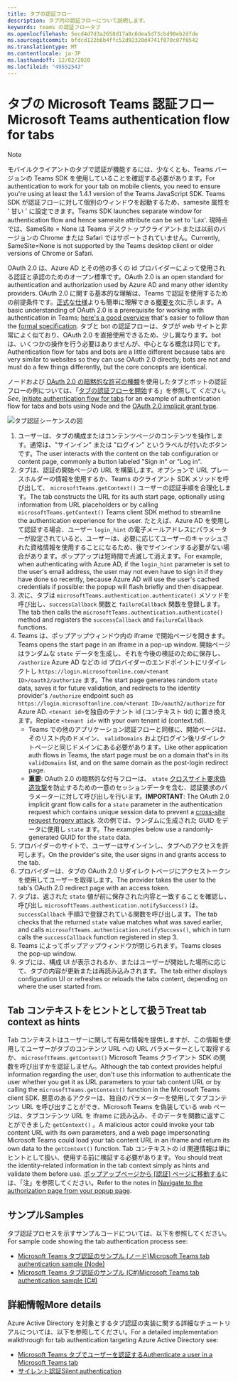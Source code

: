 ```yaml
---
title: タブの認証フロー
description: タブ内の認証フローについて説明します。
keywords: teams の認証フロータブ
ms.openlocfilehash: 5ecd4d7d3a2658d17a8c6dea5d73cbd98eb2dfde
ms.sourcegitcommit: bfdcd122b6b4ffc52d92320d4741f870c07f0542
ms.translationtype: MT
ms.contentlocale: ja-JP
ms.lasthandoff: 12/02/2020
ms.locfileid: "49552543"
---
```

# <a name="microsoft-teams-authentication-flow-for-tabs"></a><span data-ttu-id="ab646-104">タブの Microsoft Teams 認証フロー</span><span class="sxs-lookup"><span data-stu-id="ab646-104">Microsoft Teams authentication flow for tabs</span></span>

> [!Note]
> <span data-ttu-id="ab646-105">モバイルクライアントのタブで認証が機能するには、少なくとも、Teams バージョンの Teams SDK を使用していることを確認する必要があります。</span><span class="sxs-lookup"><span data-stu-id="ab646-105">For authentication to work for your tab on mobile clients, you need to ensure you're using at least the 1.4.1 version of the Teams JavaScript SDK.</span></span>
> <span data-ttu-id="ab646-106">Teams SDK が認証フローに対して個別のウィンドウを起動するため、samesite 属性を ' 甘い ' に設定できます。</span><span class="sxs-lookup"><span data-stu-id="ab646-106">Teams SDK launches separate window for authentication flow and hence samesite attribute can be set to 'Lax'.</span></span> <span data-ttu-id="ab646-107">現時点では、SameSite = None は Teams デスクトップクライアントまたは以前のバージョンの Chrome または Safari ではサポートされていません。</span><span class="sxs-lookup"><span data-stu-id="ab646-107">Currently, SameSite=None is not supported by the Teams desktop client or older versions of Chrome or Safari.</span></span>

<span data-ttu-id="ab646-108">OAuth 2.0 は、Azure AD とその他の多くの id プロバイダーによって使用される認証と承認のためのオープン標準です。</span><span class="sxs-lookup"><span data-stu-id="ab646-108">OAuth 2.0 is an open standard for authentication and authorization used by Azure AD and many other identity providers.</span></span> <span data-ttu-id="ab646-109">OAuth 2.0 に関する基本的な理解は、Teams で認証を使用するための前提条件です。[正式な仕様](https://oauth.net/2/)よりも簡単に理解できる[概要を](https://aaronparecki.com/oauth-2-simplified/)次に示します。</span><span class="sxs-lookup"><span data-stu-id="ab646-109">A basic understanding of OAuth 2.0 is a prerequisite for working with authentication in Teams; [here's a good overview](https://aaronparecki.com/oauth-2-simplified/) that's easier to follow than the [formal specification](https://oauth.net/2/).</span></span> <span data-ttu-id="ab646-110">タブと bot の認証フローは、タブが web サイトと非常によく似ており、OAuth 2.0 を直接使用できるため、少し異なります。bot は、いくつかの操作を行う必要はありませんが、中心となる概念は同じです。</span><span class="sxs-lookup"><span data-stu-id="ab646-110">Authentication flow for tabs and bots are a little different because tabs are very similar to websites so they can use OAuth 2.0 directly; bots are not and must do a few things differently, but the core concepts are identical.</span></span>

<span data-ttu-id="ab646-111">ノードおよび [OAuth 2.0 の暗黙的な許可の種類](https://oauth.net/2/grant-types/implicit/)を使用したタブとボットの認証フローの例については、「[タブの認証フローを開始](~/tabs/how-to/authentication/auth-tab-aad.md#initiate-authentication-flow)する」を参照して *ください*。</span><span class="sxs-lookup"><span data-stu-id="ab646-111">*See*, [Initiate authentication flow for tabs](~/tabs/how-to/authentication/auth-tab-aad.md#initiate-authentication-flow) for an example of authentication flow for tabs and bots using Node and the [OAuth 2.0 implicit grant type](https://oauth.net/2/grant-types/implicit/).</span></span>

![タブ認証シーケンスの図](~/assets/images/authentication/tab_auth_sequence_diagram.png)

1. <span data-ttu-id="ab646-113">ユーザーは、タブの構成またはコンテンツページのコンテンツを操作します。通常は、"サインイン" または "ログイン" というラベルが付いたボタンです。</span><span class="sxs-lookup"><span data-stu-id="ab646-113">The user interacts with the content on the tab configuration or content page, commonly a button labeled "Sign in" or "Log in".</span></span>
2. <span data-ttu-id="ab646-114">タブは、認証の開始ページの URL を構築します。オプションで URL プレースホルダーの情報を使用するか、Teams のクライアント SDK メソッドを呼び出して、 `microsoftTeams.getContext()` ユーザーの認証手順を合理化します。</span><span class="sxs-lookup"><span data-stu-id="ab646-114">The tab constructs the URL for its auth start page, optionally using information from URL placeholders or by calling `microsoftTeams.getContext()` Teams client SDK method to streamline the authentication experience for the user.</span></span> <span data-ttu-id="ab646-115">たとえば、Azure AD を使用して認証する場合、ユーザー `login_hint` の電子メールアドレスにパラメーターが設定されていると、ユーザーは、必要に応じてユーザーのキャッシュされた資格情報を使用することになるため、後でサインインする必要がない場合があります。ポップアップは短時間で点滅して消えます。</span><span class="sxs-lookup"><span data-stu-id="ab646-115">For example, when authenticating with Azure AD, if the `login_hint` parameter is set to the user's email address, the user may not even have to sign in if they have done so recently, because Azure AD will use the user's cached credentials if possible: the popup will flash briefly and then disappear.</span></span>
3. <span data-ttu-id="ab646-116">次に、タブは `microsoftTeams.authentication.authenticate()` メソッドを呼び出し、`successCallback` 関数と `failureCallback` 関数を登録します。</span><span class="sxs-lookup"><span data-stu-id="ab646-116">The tab then calls the `microsoftTeams.authentication.authenticate()` method and registers the `successCallback` and `failureCallback` functions.</span></span>
4. <span data-ttu-id="ab646-117">Teams は、ポップアップウィンドウ内の iframe で開始ページを開きます。</span><span class="sxs-lookup"><span data-stu-id="ab646-117">Teams opens the start page in an iframe in a pop-up window.</span></span> <span data-ttu-id="ab646-118">開始ページはランダムな `state` データを生成し、それを今後の検証のために保存し、 `/authorize` Azure AD などの id プロバイダーのエンドポイントにリダイレクトし `https://login.microsoftonline.com/<tenant ID>/oauth2/authorize` ます。</span><span class="sxs-lookup"><span data-stu-id="ab646-118">The start page generates random `state` data, saves it for future validation, and redirects to the identity provider's `/authorize` endpoint such as `https://login.microsoftonline.com/<tenant ID>/oauth2/authorize` for Azure AD.</span></span> <span data-ttu-id="ab646-119">`<tenant id>`を独自のテナント id (コンテキスト tid) に置き換えます。</span><span class="sxs-lookup"><span data-stu-id="ab646-119">Replace `<tenant id>` with your own tenant id (context.tid).</span></span>
    * <span data-ttu-id="ab646-120">Teams での他のアプリケーション認証フローと同様に、開始ページは、そのリスト内のドメイン、 `validDomains` およびログイン後リダイレクトページと同じドメインにある必要があります。</span><span class="sxs-lookup"><span data-stu-id="ab646-120">Like other application auth flows in Teams, the start page must be on a domain that's in its `validDomains` list, and on the same domain as the post-login redirect page.</span></span>
    * <span data-ttu-id="ab646-121">**重要**: OAuth 2.0 の暗黙的な付与フローは、 `state` [クロスサイト要求偽造攻撃](https://en.wikipedia.org/wiki/Cross-site_request_forgery)を防止するための一意のセッションデータを含む、認証要求のパラメーターに対して呼び出しを行います。</span><span class="sxs-lookup"><span data-stu-id="ab646-121">**IMPORTANT**: The OAuth 2.0 implicit grant flow calls for a `state` parameter in the authentication request which contains unique session data to prevent a [cross-site request forgery attack](https://en.wikipedia.org/wiki/Cross-site_request_forgery).</span></span> <span data-ttu-id="ab646-122">次の例では、ランダムに生成された GUID をデータに使用し `state` ます。</span><span class="sxs-lookup"><span data-stu-id="ab646-122">The examples below use a randomly-generated GUID for the `state` data.</span></span>
5. <span data-ttu-id="ab646-123">プロバイダーのサイトで、ユーザーはサインインし、タブへのアクセスを許可します。</span><span class="sxs-lookup"><span data-stu-id="ab646-123">On the provider's site, the user signs in and grants access to the tab.</span></span>
6. <span data-ttu-id="ab646-124">プロバイダーは、タブの OAuth 2.0 リダイレクトページにアクセストークンを使用してユーザーを取得します。</span><span class="sxs-lookup"><span data-stu-id="ab646-124">The provider takes the user to the tab's OAuth 2.0 redirect page with an access token.</span></span>
7. <span data-ttu-id="ab646-125">タブは、返された `state` 値が前に保存された内容と一致することを確認し、呼び出し `microsoftTeams.authentication.notifySuccess()` は、 `successCallback` 手順3で登録されている関数を呼び出します。</span><span class="sxs-lookup"><span data-stu-id="ab646-125">The tab checks that the returned `state` value matches what was saved earlier, and calls `microsoftTeams.authentication.notifySuccess()`, which in turn calls the `successCallback` function registered in step 3.</span></span>
8. <span data-ttu-id="ab646-126">Teams によってポップアップウィンドウが閉じられます。</span><span class="sxs-lookup"><span data-stu-id="ab646-126">Teams closes the pop-up window.</span></span>
9. <span data-ttu-id="ab646-127">タブには、構成 UI が表示されるか、またはユーザーが開始した場所に応じて、タブの内容が更新または再読み込みされます。</span><span class="sxs-lookup"><span data-stu-id="ab646-127">The tab either displays configuration UI or refreshes or reloads the tabs content, depending on where the user started from.</span></span>

## <a name="treat-tab-context-as-hints"></a><span data-ttu-id="ab646-128">Tab コンテキストをヒントとして扱う</span><span class="sxs-lookup"><span data-stu-id="ab646-128">Treat tab context as hints</span></span>

<span data-ttu-id="ab646-129">Tab コンテキストはユーザーに関して有用な情報を提供しますが、この情報を使用してユーザーがタブのコンテンツ URL への URL パラメーターとして取得するか、 `microsoftTeams.getContext()` Microsoft Teams クライアント SDK の関数を呼び出すかを認証しません。</span><span class="sxs-lookup"><span data-stu-id="ab646-129">Although the tab context provides helpful information regarding the user, don't use this information to authenticate the user whether you get it as URL parameters to your tab content URL or by calling the `microsoftTeams.getContext()` function in the Microsoft Teams client SDK.</span></span> <span data-ttu-id="ab646-130">悪意のあるアクターは、独自のパラメーターを使用してタブコンテンツ URL を呼び出すことができ、Microsoft Teams を偽装している web ページは、タブコンテンツ URL を iframe に読み込み、そのデータを関数に返すことができました `getContext()` 。</span><span class="sxs-lookup"><span data-stu-id="ab646-130">A malicious actor could invoke your tab content URL with its own parameters, and a web page impersonating Microsoft Teams could load your tab content URL in an iframe and return its own data to the `getContext()` function.</span></span> <span data-ttu-id="ab646-131">Tab コンテキストの id 関連情報は単にヒントとして扱い、使用する前に検証する必要があります。</span><span class="sxs-lookup"><span data-stu-id="ab646-131">You should treat the identity-related information in the tab context simply as hints and validate them before use.</span></span> <span data-ttu-id="ab646-132">[ポップアップページから [認証] ページに移動する](~/tabs/how-to/authentication/auth-tab-aad.md#navigate-to-the-authorization-page-from-your-popup-page)には、「注」を参照してください。</span><span class="sxs-lookup"><span data-stu-id="ab646-132">Refer to the notes in [Navigate to the authorization page from your popup page](~/tabs/how-to/authentication/auth-tab-aad.md#navigate-to-the-authorization-page-from-your-popup-page).</span></span>

## <a name="samples"></a><span data-ttu-id="ab646-133">サンプル</span><span class="sxs-lookup"><span data-stu-id="ab646-133">Samples</span></span>

<span data-ttu-id="ab646-134">タブ認証プロセスを示すサンプルコードについては、以下を参照してください。</span><span class="sxs-lookup"><span data-stu-id="ab646-134">For sample code showing the tab authentication process see:</span></span>

* [<span data-ttu-id="ab646-135">Microsoft Teams タブ認証のサンプル (ノード)</span><span class="sxs-lookup"><span data-stu-id="ab646-135">Microsoft Teams tab authentication sample (Node)</span></span>](https://github.com/OfficeDev/microsoft-teams-sample-complete-node)
* [<span data-ttu-id="ab646-136">Microsoft Teams タブ認証のサンプル (C#)</span><span class="sxs-lookup"><span data-stu-id="ab646-136">Microsoft Teams tab authentication sample (C#)</span></span>](https://github.com/OfficeDev/microsoft-teams-sample-complete-csharp)

## <a name="more-details"></a><span data-ttu-id="ab646-137">詳細情報</span><span class="sxs-lookup"><span data-stu-id="ab646-137">More details</span></span>

<span data-ttu-id="ab646-138">Azure Active Directory を対象とするタブ認証の実装に関する詳細なチュートリアルについては、以下を参照してください。</span><span class="sxs-lookup"><span data-stu-id="ab646-138">For a detailed implementation walkthrough for tab authentication targeting Azure Active Directory see:</span></span>

* [<span data-ttu-id="ab646-139">Microsoft Teams タブでユーザーを認証する</span><span class="sxs-lookup"><span data-stu-id="ab646-139">Authenticate a user in a Microsoft Teams tab</span></span>](~/tabs/how-to/authentication/auth-tab-AAD.md)
* [<span data-ttu-id="ab646-140">サイレント認証</span><span class="sxs-lookup"><span data-stu-id="ab646-140">Silent authentication</span></span>](~/tabs/how-to/authentication/auth-silent-AAD.md)
